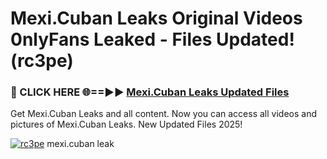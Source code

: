# Mexi.Cuban Leaks Original Videos 0nlyFans Leaked - Files Updated! (rc3pe)

<h3>🔴 CLICK HERE 🌐==►► <a href="https://tinyurl.com/3hn5wdd3" rel="nofollow">Mexi.Cuban Leaks Updated Files</a></h3>

Get Mexi.Cuban Leaks and all content. Now you can access all videos and pictures of Mexi.Cuban Leaks. New Updated Files 2025!

[![rc3pe](https://i.imgur.com/4HnBqBT.gif)](https://tinyurl.com/3hn5wdd3)
mexi.cuban leak